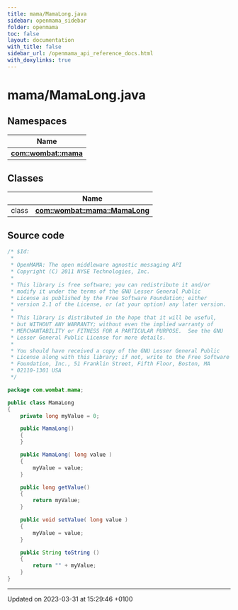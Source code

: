 ```yaml
---
title: mama/MamaLong.java
sidebar: openmama_sidebar
folder: openmama
toc: false
layout: documentation
with_title: false
sidebar_url: /openmama_api_reference_docs.html
with_doxylinks: true
---
```


# mama/MamaLong.java



## Namespaces

| Name           |
| -------------- |
| **[com::wombat::mama](namespacecom_1_1wombat_1_1mama.html)**  |

## Classes

|                | Name           |
| -------------- | -------------- |
| class | **[com::wombat::mama::MamaLong](classcom_1_1wombat_1_1mama_1_1MamaLong.html)**  |




## Source code

```java
/* $Id:
 *
 * OpenMAMA: The open middleware agnostic messaging API
 * Copyright (C) 2011 NYSE Technologies, Inc.
 *
 * This library is free software; you can redistribute it and/or
 * modify it under the terms of the GNU Lesser General Public
 * License as published by the Free Software Foundation; either
 * version 2.1 of the License, or (at your option) any later version.
 *
 * This library is distributed in the hope that it will be useful,
 * but WITHOUT ANY WARRANTY; without even the implied warranty of
 * MERCHANTABILITY or FITNESS FOR A PARTICULAR PURPOSE.  See the GNU
 * Lesser General Public License for more details.
 *
 * You should have received a copy of the GNU Lesser General Public
 * License along with this library; if not, write to the Free Software
 * Foundation, Inc., 51 Franklin Street, Fifth Floor, Boston, MA
 * 02110-1301 USA
 */

package com.wombat.mama;

public class MamaLong
{
    private long myValue = 0;

    public MamaLong()
    {
    }

    public MamaLong( long value )
    {
        myValue = value;
    }

    public long getValue()
    {
        return myValue;
    }

    public void setValue( long value )
    {
        myValue = value;
    }

    public String toString ()
    {
        return "" + myValue;
    }
}
```


-------------------------------

Updated on 2023-03-31 at 15:29:46 +0100
